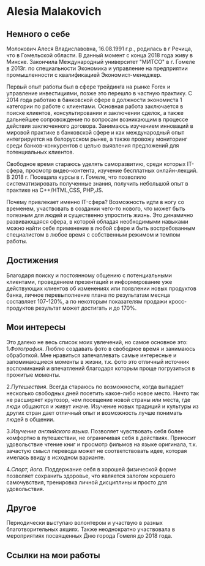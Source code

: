 # Alesia Malakovich

## Немного о себе

  Молокович Алеся Владиславовна, 16.08.1991 г.р., родилась в г Речица, что в Гомельской области. В данный момент с конца 2018 года живу в Минске. Закончила Международный университет "МИТСО" в г. Гомеле в 2013г. по специальности Экономика и управление на предприятии промышленности с квалификацией Экономист-менеджер.
  
  Первый опыт работы был в сфере трейдинга на рынке Forex и управление инвестициями, позже это перешло в частную практику. С 2014 года работаю в банковской сфере в должности экономиста 1 категории по работе с клиентами. Основная работа заключается в поиске клиентов, консультировании и заключении сделок, а также дальнейшее сопровождение по вопросам возникающим в процессе действия заключенного договора. Занимаюсь изучением инноваций в мировой практике в банковской сфере и как международный опыт интегрируется на белорусском рынке, а также провожу мониторинг среди банков-конкурентов с целью выявления предложений для потенциальных клиентов.
  
  Свободное время стараюсь  уделять саморазвитию, среди которых  IT-cфера, просмотр видео-контента, изучение бесплатных онлайн-лекций. В 2018 г. Посещала курсы в г. Гомеле, что позволило систематизировать полученные знания, получить небольшой опыт в практике на C++/HTML,CSS, PHP,JS.

  Почему привлекает именно IT-сфера? Возможность идти в ногу со временем, участвовать в создании чего-то нового, что может быть полезным для людей и существенно упростить жизнь. Это динамично развивающаяся сфера, в которой обладая необходимыми навыками можно найти себе применение в любой сфере и быть востребованным специалистом в любое время с собственным режимом и темпом работы.

## Достижения

  Благодаря поиску и постоянному общению с потенциальными клиентами, проведением презентаций и информирование уже действующих клиентов об изменениях или появлении новых продуктов банка, личное перевыполнение плана по результатам месяца составляет 107-120%, а по некоторым показателям продажи кросс-продуктов результат может достигать и до 170%. 

## Мои интересы

  Это далеко не весь список моих увлечений, но самое основное это:  
  1.*Фотография*. Люблю создавать фото в свободное время и занимаюсь обработкой. Мне нравиться запечатлевать самые интересные и запоминающиеся моменты в жизни, т.к. фото это отличный источник воспоминаний и впечатлений благодаря которым проще погрузиться в прожитые моменты.
  
  2.*Путешествия*. Всегда стараюсь по возможности, когда выпадает  несколько свободных дней посетить какое-либо новое место. Ничто так не расширяет кругозор, чем посещение новой страны или места, где люди общаются и живут иначе. Изучение новых традиций и культуры из других стран дает отличный опыт и возможность лучше понимать людей в общении.
  
  3.*Изучение английского языка*. Позволяет чувствовать себя более комфортно в путешествии, не ограничивая себя в действиях.  Приносит  удовольствие чтение книг и просмотр фильмов на языке оригинала, т.к. зачастую смысл перевода может не соответствовать идее, которая имелась ввиду в исходном варианте.
  
  4.*Спорт, йога*. Поддержание себя в хорошей физической форме позволяет сохранить здоровье, что является залогом хорошего самочувствия, тренировка личной дисциплины и просто для удовольствия.
  
## Другое

  Периодически выступаю волонтером и участвую в разных благотворительных акциях. Также неоднократно участвовала в мероприятиях посвященных Дню города Гомеля до 2018 года.
  
 ## Ссылки на мои работы
 
 

